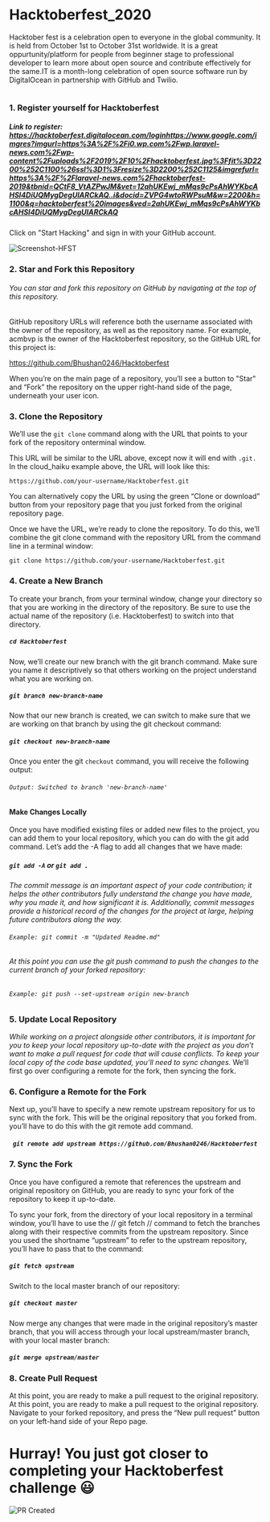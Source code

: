 # Hacktoberfest_2020
  Hacktober fest is a celebration open to everyone in the global community. It is held from October 1st to October 31st worldwide. It is a great oppurtunity/platform for people from beginner stage to professional developer to learn more about open source and contribute effectively for the same.IT is a month-long celebration of open source software run by DigitalOcean in partnership with GitHub and Twilio.
  
  
 <img scr="https://www.google.com/imgres?imgurl=https%3A%2F%2Fi0.wp.com%2Fwp.laravel-news.com%2Fwp-content%2Fuploads%2F2019%2F10%2Fhacktoberfest.jpg%3Ffit%3D2200%252C1100%26ssl%3D1%3Fresize%3D2200%252C1125&imgrefurl=https%3A%2F%2Flaravel-news.com%2Fhacktoberfest-2019&tbnid=QCtF8_VtAZPwJM&vet=12ahUKEwj_mMqs9cPsAhWYKbcAHSI4DiUQMygDegUIARCkAQ..i&docid=ZVPG4wtoRWPsuM&w=2200&h=1100&q=hacktoberfest%20images&ved=2ahUKEwj_mMqs9cPsAhWYKbcAHSI4DiUQMygDegUIARCkAQ">
  
  
  ### 1. Register yourself for Hacktoberfest
##### Link to register: https://hacktoberfest.digitalocean.com/loginhttps://www.google.com/imgres?imgurl=https%3A%2F%2Fi0.wp.com%2Fwp.laravel-news.com%2Fwp-content%2Fuploads%2F2019%2F10%2Fhacktoberfest.jpg%3Ffit%3D2200%252C1100%26ssl%3D1%3Fresize%3D2200%252C1125&imgrefurl=https%3A%2F%2Flaravel-news.com%2Fhacktoberfest-2019&tbnid=QCtF8_VtAZPwJM&vet=12ahUKEwj_mMqs9cPsAhWYKbcAHSI4DiUQMygDegUIARCkAQ..i&docid=ZVPG4wtoRWPsuM&w=2200&h=1100&q=hacktoberfest%20images&ved=2ahUKEwj_mMqs9cPsAhWYKbcAHSI4DiUQMygDegUIARCkAQ
Click on "Start Hacking" and sign in with your GitHub account.

![Screenshot-HFST](https://hacktoberfestswaglist.com/img/Hacktoberfest_20.jpg)

	
### 2. Star and Fork this Repository
###### You can star and fork this repository on GitHub by navigating at the top of this repository.
GitHub repository URLs will reference both the username associated with the owner of the repository, as well as the repository name. For example, acmbvp is the owner of the Hacktoberfest repository, so the GitHub URL for this project is:

https://github.com/Bhushan0246/Hacktoberfest

When you’re on the main page of a repository, you’ll see a button to "Star" and “Fork” the repository on the upper right-hand side of the page, underneath your user icon.


### 3. Clone the Repository
We’ll use the `git clone`  command along with the URL that points to your fork of the repository onterminal window.

This URL will be similar to the URL above, except now it will end with `.git.` In the cloud_haiku example above, the URL will look like this:

`https://github.com/your-username/Hacktoberfest.git`

You can alternatively copy the URL by using the green “Clone or download” button from your repository page that you just forked from the original repository page.

	
Once we have the URL, we’re ready to clone the repository. To do this, we’ll combine the git clone command with the repository URL from the command line in a terminal window:

`git clone https://github.com/your-username/Hacktoberfest.git`


### 4. Create a New Branch
To create your branch, from your terminal window, change your directory so that you are working in the directory of the repository. Be sure to use the actual name of the repository (i.e. Hacktoberfest) to switch into that directory.
	
#####  `cd Hacktoberfest`
Now, we’ll create our new branch with the git branch command. Make sure you name it descriptively so that others working on the project understand what you are working on.

##### `git branch new-branch-name`
Now that our new branch is created, we can switch to make sure that we are working on that branch by using the git checkout command:

##### ` git checkout new-branch-name `

Once you enter the git `checkout` command, you will receive the following output:
######  ```Output: Switched to branch 'new-branch-name' ```

#### Make Changes Locally
Once you have modified existing files or added new files to the project, you can add them to your local repository, which you can do with the git add command. Let’s add the -A flag to add all changes that we have made:
	
##### ` git add -A ` or ` git add . `

*The commit message is an important aspect of your code contribution; it helps the other contributors fully understand the change you have made, why you made it, and how significant it is. Additionally, commit messages provide a historical record of the changes for the project at large, helping future contributors along the way.*

###### ` Example: git commit -m "Updated Readme.md" `
	
###### At this point you can use the git push command to push the changes to the current branch of your forked repository:
###### ` Example: git push --set-upstream origin new-branch `


### 5. Update Local Repository

*While working on a project alongside other contributors, it is important for you to keep your local repository up-to-date with the project as you don’t want to make a pull request for code that will cause conflicts. To keep your local copy of the code base updated, you’ll need to sync changes.*
We’ll first go over configuring a remote for the fork, then syncing the fork.


### 6. Configure a Remote for the Fork	
Next up, you’ll have to specify a new remote upstream repository for us to sync with the fork. This will be the original repository that you forked from. you’ll have to do this with the git remote add command.

##### ` git remote add upstream https://github.com/Bhushan0246/Hacktoberfest`


### 7. Sync the Fork
Once you have configured a remote that references the upstream and original repository on GitHub, you are ready to sync your fork of the repository to keep it up-to-date.

To sync your fork, from the directory of your local repository in a terminal window, you’ll have to use the // git fetch // command to fetch the branches along with their respective commits from the upstream repository. Since you used the shortname “upstream” to refer to the upstream repository, you’ll have to pass that to the command:

##### ` git fetch upstream `

Switch to the local master branch of our repository:
##### ` git checkout master `

Now merge any changes that were made in the original repository’s master branch, that you will access through your local upstream/master branch, with your local master branch:	
##### ` git merge upstream/master `


### 8. Create Pull Request
At this point, you are ready to make a pull request to the original repository.	At this point, you are ready to make a pull request to the original repository.
Navigate to your forked repository, and press the “New pull request” button on your left-hand side of your Repo page.
	
# Hurray! You just got closer to completing your Hacktoberfest challenge :smiley:
![PR Created](https://i0.wp.com/www.eventstodayz.com/wp-content/uploads/2017/08/congratulations-gif-image-2017.gif?resize=494%2C329)
